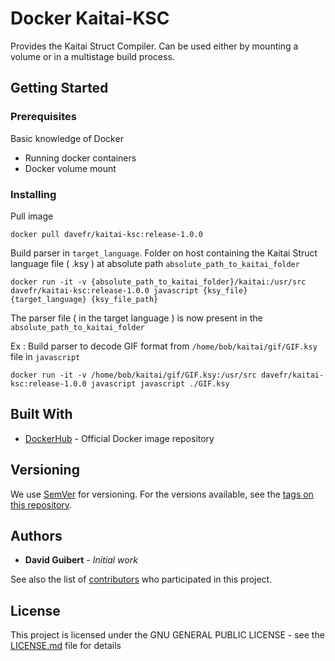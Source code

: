 # Docker Kaitai-KSC

Provides the Kaitai Struct Compiler.
Can be used either by mounting a volume or in a multistage build process.

## Getting Started



### Prerequisites

Basic knowledge of Docker

* Running docker containers
* Docker volume mount

### Installing

Pull image

```
docker pull davefr/kaitai-ksc:release-1.0.0
```

Build parser in ```target_language```. Folder on host containing the Kaitai Struct language file ( .ksy ) at absolute path ```absolute_path_to_kaitai_folder```

```
docker run -it -v {absolute_path_to_kaitai_folder}/kaitai:/usr/src davefr/kaitai-ksc:release-1.0.0 javascript {ksy_file} {target_language} {ksy_file_path}
```

The parser file ( in the target language ) is now present in the ```absolute_path_to_kaitai_folder```

Ex : Build parser to decode GIF format from ```/home/bob/kaitai/gif/GIF.ksy``` file in ```javascript```

```
docker run -it -v /home/bob/kaitai/gif/GIF.ksy:/usr/src davefr/kaitai-ksc:release-1.0.0 javascript javascript ./GIF.ksy
```


## Built With

* [DockerHub](https://hub.docker.com/) - Official Docker image repository

## Versioning

We use [SemVer](http://semver.org/) for versioning. For the versions available, see the [tags on this repository](https://github.com/anonymousatc/kaitai-ksc/tags).

## Authors

* **David Guibert** - *Initial work*

See also the list of [contributors](https://github.com/anonymousatc/kaitai-ksc/contributors) who participated in this project.

## License

This project is licensed under the GNU GENERAL PUBLIC LICENSE - see the [LICENSE.md](LICENSE.md) file for details
